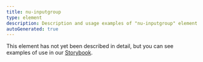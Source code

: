 ```yaml
---
title: nu-inputgroup
type: element
description: Description and usage examples of "nu-inputgroup" element.
autoGenerated: true
---
```


This element has not yet been described in detail, but you can see examples of use in our [Storybook](/storybook).